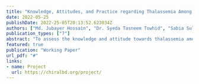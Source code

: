 ```yaml
---
title: "Knowledge, Attitudes, and Practice regarding Thalassemia Among High School Students in Bangladesh"
date: 2022-05-25
publishDate: 2022-25-05T20:13:52.623034Z
authors: ["Md. Jubayer Hossain", "Dr. Syeda Tasneem Towhid", "Sabia Sultana", "Manisha Das", "Nafija Anjum Holy"]
publication_types: ["7"]
abstract: "To assess the knowledge and attitude towards thalassemia among Bangladeshi high school students in Dhaka."
featured: true
publication: "Working Paper"
url_pdf: "#"
links:
- name: Project
  url: https://chiralbd.org/project/
---
```

